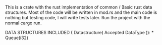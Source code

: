 This is a crate with the rust implementation of common / Basic  rust data structures.
Most of the code will be written in mod.rs and the main code is nothing but testing code, I will write tests later.
Run the project with the normal cargo run.

DATA STRUCTURES INCLUDED ( Datastructure( Accepted DataType )):
                          * Queue(i32)
